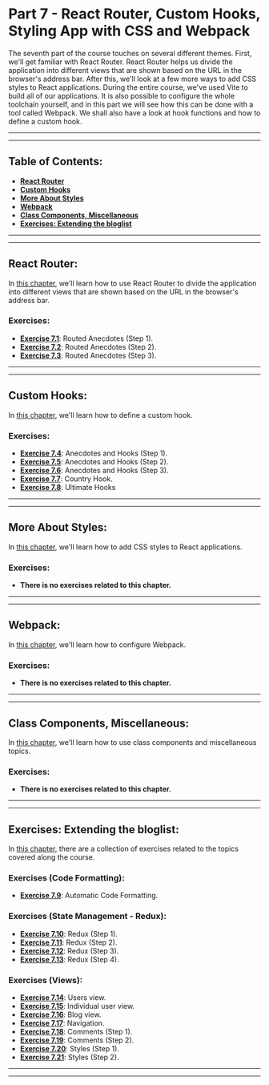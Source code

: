 # Part 7 - React Router, Custom Hooks, Styling App with CSS and Webpack

The seventh part of the course touches on several different themes. First, we'll get familiar with React Router. React Router helps us divide the application into different views that are shown based on the URL in the browser's address bar. After this, we'll look at a few more ways to add CSS styles to React applications. During the entire course, we've used Vite to build all of our applications. It is also possible to configure the whole toolchain yourself, and in this part we will see how this can be done with a tool called Webpack. We shall also have a look at hook functions and how to define a custom hook.

---
---

## Table of Contents:

- **[React Router](#react-router)**
- **[Custom Hooks](#custom-hooks)**
- **[More About Styles](#more-about-styles)**
- **[Webpack](#webpack)**
- **[Class Components, Miscellaneous](#class-components-miscellaneous)**
- **[Exercises: Extending the bloglist](#exercises-extending-the-bloglist)**

---
---

## React Router:

In [this chapter](https://fullstackopen.com/en/part7/react_router), we'll learn how to use React Router to divide the application into different views that are shown based on the URL in the browser's address bar.

### Exercises:

- **[Exercise 7.1](https://github.com/Jvlsc/FullStack-Course/blob/32cf0779592dca3ea1924442b011407ba2f61081/part7/anecdotes-routed/src/App.jsx)**: Routed Anecdotes (Step 1).
- **[Exercise 7.2](https://github.com/Jvlsc/FullStack-Course/blob/cb4d516f9f332ed344be4b55113ba3d3b7acc4e1/part7/anecdotes-routed/src/App.jsx)**: Routed Anecdotes (Step 2).
- **[Exercise 7.3](https://github.com/Jvlsc/FullStack-Course/blob/5c55f97aeb09e5f12b472a53c96caf73d5c355c0/part7/anecdotes-routed/src/App.jsx)**: Routed Anecdotes (Step 3).

---
---

## Custom Hooks:

In [this chapter](https://fullstackopen.com/en/part7/custom_hooks), we'll learn how to define a custom hook.

### Exercises:

- **[Exercise 7.4](https://github.com/Jvlsc/FullStack-Course/blob/18ff569674867b70dc0ab63dd1d82dbb04d38cb2/part7/anecdotes-routed/src/components/CreateNew.jsx)**: Anecdotes and Hooks (Step 1).
- **[Exercise 7.5](https://github.com/Jvlsc/FullStack-Course/blob/eb0c6a8f4e4630c5834b8f416a5be98d420dc554/part7/anecdotes-routed/src/components/CreateNew.jsx)**: Anecdotes and Hooks (Step 2).
- **[Exercise 7.6](https://github.com/Jvlsc/FullStack-Course/blob/eb0c6a8f4e4630c5834b8f416a5be98d420dc554/part7/anecdotes-routed/src/components/CreateNew.jsx)**: Anecdotes and Hooks (Step 3).
- **[Exercise 7.7]()**: Country Hook.
- **[Exercise 7.8]()**: Ultimate Hooks

---
---

## More About Styles:

In [this chapter](https://fullstackopen.com/en/part7/more_about_styles), we'll learn how to add CSS styles to React applications.

### Exercises:

- **There is no exercises related to this chapter.**

---
---

## Webpack:

In [this chapter](https://fullstackopen.com/en/part7/webpack), we'll learn how to configure Webpack.

### Exercises:

- **There is no exercises related to this chapter.**

---
---

## Class Components, Miscellaneous:

In [this chapter](https://fullstackopen.com/en/part7/class_components_miscellaneous), we'll learn how to use class components and miscellaneous topics.

### Exercises:

- **There is no exercises related to this chapter.**

---
---

## Exercises: Extending the bloglist:

In [this chapter](https://fullstackopen.com/en/part7/exercises_extending_the_bloglist), there are a collection of exercises related to the topics covered along the course.

### Exercises (Code Formatting):

- **[Exercise 7.9]()**: Automatic Code Formatting.


### Exercises (State Management - Redux):

- **[Exercise 7.10]()**: Redux (Step 1).
- **[Exercise 7.11]()**: Redux (Step 2).
- **[Exercise 7.12]()**: Redux (Step 3).
- **[Exercise 7.13]()**: Redux (Step 4).

### Exercises (Views):

- **[Exercise 7.14]()**: Users view.
- **[Exercise 7.15]()**: Individual user view.
- **[Exercise 7.16]()**: Blog view.
- **[Exercise 7.17]()**: Navigation.
- **[Exercise 7.18]()**: Comments (Step 1).
- **[Exercise 7.19]()**: Comments (Step 2).
- **[Exercise 7.20]()**: Styles (Step 1).
- **[Exercise 7.21]()**: Styles (Step 2).

---
---